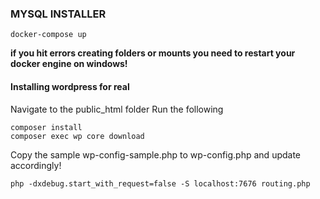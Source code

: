 ### MYSQL INSTALLER

```
docker-compose up
```

**if you hit errors creating folders or mounts you need to restart your docker engine on windows!**

#### Installing wordpress for real

Navigate to the public_html folder
Run the following

```
composer install
composer exec wp core download
```

Copy the sample wp-config-sample.php to wp-config.php and update accordingly!

```
php -dxdebug.start_with_request=false -S localhost:7676 routing.php
```